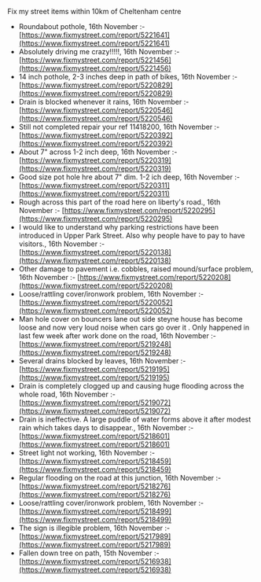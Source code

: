 Fix my street items within 10km of Cheltenham centre

<!-- fix_marker starts -->

- Roundabout pothole, 16th November :- [https://www.fixmystreet.com/report/5221641](https://www.fixmystreet.com/report/5221641)
- Absolutely driving me crazy!!!!!, 16th November :- [https://www.fixmystreet.com/report/5221456](https://www.fixmystreet.com/report/5221456)
- 14 inch pothole, 2-3 inches deep in path of bikes, 16th November :- [https://www.fixmystreet.com/report/5220829](https://www.fixmystreet.com/report/5220829)
- Drain is blocked whenever it rains, 16th November :- [https://www.fixmystreet.com/report/5220546](https://www.fixmystreet.com/report/5220546)
- Still not completed repair your ref 11418200, 16th November :- [https://www.fixmystreet.com/report/5220392](https://www.fixmystreet.com/report/5220392)
- About 7" across 1-2 inch deep, 16th November :- [https://www.fixmystreet.com/report/5220319](https://www.fixmystreet.com/report/5220319)
- Good size pot hole hre about 7" dim. 1-2 ich deep, 16th November :- [https://www.fixmystreet.com/report/5220311](https://www.fixmystreet.com/report/5220311)
- Rough across this part of the road here on liberty's road., 16th November :- [https://www.fixmystreet.com/report/5220295](https://www.fixmystreet.com/report/5220295)
- I would like to understand why parking restrictions have been introduced in Upper Park Street. Also why people have to pay to have visitors., 16th November :- [https://www.fixmystreet.com/report/5220138](https://www.fixmystreet.com/report/5220138)
- Other damage to pavement i.e. cobbles, raised mound/surface problem, 16th November :- [https://www.fixmystreet.com/report/5220208](https://www.fixmystreet.com/report/5220208)
- Loose/rattling cover/ironwork problem, 16th November :- [https://www.fixmystreet.com/report/5220052](https://www.fixmystreet.com/report/5220052)
- Man hole cover on bouncers lane out side steyne house has become loose and now very loud noise when cars go over it . Only happened in last few week after work done on the road, 16th November :- [https://www.fixmystreet.com/report/5219248](https://www.fixmystreet.com/report/5219248)
- Several drains blocked by leaves, 16th November :- [https://www.fixmystreet.com/report/5219195](https://www.fixmystreet.com/report/5219195)
- Drain is completely clogged up and causing huge flooding across the whole road, 16th November :- [https://www.fixmystreet.com/report/5219072](https://www.fixmystreet.com/report/5219072)
- Drain is ineffective. A large puddle of water forms above it after modest rain which takes days to disappear., 16th November :- [https://www.fixmystreet.com/report/5218601](https://www.fixmystreet.com/report/5218601)
- Street light not working, 16th November :- [https://www.fixmystreet.com/report/5218459](https://www.fixmystreet.com/report/5218459)
- Regular flooding on the road at this junction, 16th November :- [https://www.fixmystreet.com/report/5218276](https://www.fixmystreet.com/report/5218276)
- Loose/rattling cover/ironwork problem, 16th November :- [https://www.fixmystreet.com/report/5218499](https://www.fixmystreet.com/report/5218499)
- The sign is illegible problem, 16th November :- [https://www.fixmystreet.com/report/5217989](https://www.fixmystreet.com/report/5217989)
- Fallen down tree on path, 15th November :- [https://www.fixmystreet.com/report/5216938](https://www.fixmystreet.com/report/5216938)

<!-- fix_marker ends -->